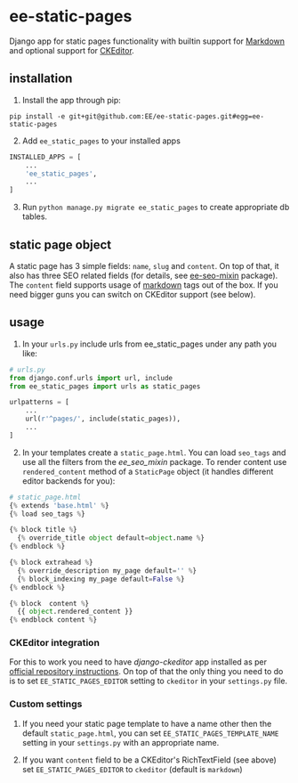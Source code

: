 # ee-static-pages
Django app for static pages functionality with builtin support for [Markdown](http://commonmark.org/) and optional support for [CKEditor](https://github.com/django-ckeditor/django-ckeditor).

## installation

1. Install the app through pip:

  ```
  pip install -e git+git@github.com:EE/ee-static-pages.git#egg=ee-static-pages
  ```

2. Add `ee_static_pages` to your installed apps

  ```python
  INSTALLED_APPS = [
      ...
      'ee_static_pages',
      ...
  ]
  ```

3. Run `python manage.py migrate ee_static_pages` to create appropriate db tables.

## static page object

A static page has 3 simple fields: `name`, `slug` and `content`. On top of that, it also has three SEO related fields (for details, see [ee-seo-mixin](https://github.com/EE/ee-seo-mixin/) package). The `content` field supports usage of [markdown](http://commonmark.org/) tags out of the box. If you need bigger guns you can switch on CKEditor support (see below).

## usage

1. In your `urls.py` include urls from ee_static_pages under any path you like:

  ```python
  # urls.py
  from django.conf.urls import url, include
  from ee_static_pages import urls as static_pages

  urlpatterns = [
      ...
      url(r'^pages/', include(static_pages)),
      ...
  ]
  ```

2. In your templates create a `static_page.html`. You can load `seo_tags` and use all the filters from the _ee_seo_mixin_ package. To render content use `rendered_content` method of a `StaticPage` object (it handles different editor backends for you):

  ```python
  # static_page.html
  {% extends 'base.html' %}
  {% load seo_tags %}

  {% block title %}
    {% override_title object default=object.name %}
  {% endblock %}

  {% block extrahead %}
    {% override_description my_page default='' %}
    {% block_indexing my_page default=False %}
  {% endblock %}

  {% block  content %}
    {{ object.rendered_content }}
  {% endblock content %}
  ```

### CKEditor integration

For this to work you need to have _django-ckeditor_ app installed as per [official repository instructions](https://github.com/django-ckeditor/django-ckeditor#installation). On top of that the only thing you need to do is to set `EE_STATIC_PAGES_EDITOR` setting to `ckeditor` in your `settings.py` file.

### Custom settings

1. If you need your static page template to have a name other then the default `static_page.html`, you can set `EE_STATIC_PAGES_TEMPLATE_NAME` setting in your `settings.py` with an appropriate name.

2. If you want `content` field to be a CKEditor's RichTextField (see above) set `EE_STATIC_PAGES_EDITOR` to `ckeditor` (default is `markdown`)
